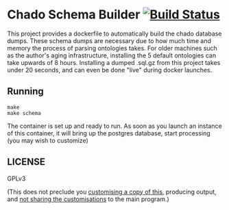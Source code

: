 # Chado Schema Builder [![Build Status](https://build.galaxyproject.eu/buildStatus/icon?job=usegalaxy-eu%2Fchado-schema-builder)](https://build.galaxyproject.eu/job/usegalaxy-eu/job/chado-schema-builder/)

This project provides a dockerfile to automatically build the chado database
dumps. These schema dumps are necessary due to how much time and memory the
process of parsing ontologies takes. For older machines such as the author's
aging infrastructure, installing the 5 default ontologies can take upwards of 8
hours. Installing a dumped .sql.gz from this project takes under 20 seconds,
and can even be done "live" during docker launches.

## Running

```console
make
make schema
```

The container is set up and ready to run. As soon as you launch an instance of
this container, it will bring up the postgres database, start processing (you
may wish to customize)

## LICENSE

GPLv3

(This does not preclude you [customising a copy of this](https://www.gnu.org/licenses/gpl-faq.en.html#GPLOutput), producing output, and [not sharing the customisations](https://www.gnu.org/licenses/gpl-faq.en.html#GPLRequireSourcePostedPublic) to the main program.)
